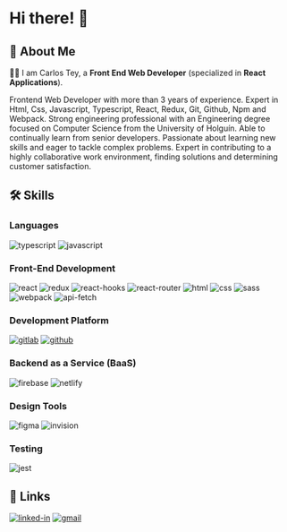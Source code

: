 # Hi there! 👋

## 🚀 About Me

👨‍💻 I am Carlos Tey, a **Front End Web Developer** (specialized in **React Applications**).

Frontend Web Developer with more than 3 years of experience. Expert in Html, Css, Javascript, Typescript, React, Redux, Git, Github, Npm and Webpack. Strong engineering professional with an Engineering degree focused on Computer Science from the University of Holguín. Able to continually learn from senior developers. Passionate about learning new skills and eager to tackle complex problems. Expert in contributing to a highly collaborative work environment, finding solutions and determining customer satisfaction.

## 🛠️ Skills

### Languages

![typescript](https://img.shields.io/badge/TypeScript-3178C6?style=for-the-badge&logo=typescript&logoColor=white)
![javascript](https://img.shields.io/badge/JavaScript-323330?style=for-the-badge&logo=javascript&logoColor=F7DF1E)

### Front-End Development

![react](https://img.shields.io/badge/React-20232A?style=for-the-badge&logo=react&logoColor=61DAFB)
![redux](https://img.shields.io/badge/Redux-593D88?style=for-the-badge&logo=redux&logoColor=white)
![react-hooks](https://img.shields.io/badge/React%20Hooks-c2185b?style=for-the-badge&logo=rxjs&logoColor=c2185b)
![react-router](https://img.shields.io/badge/React_Router-CA4245?style=for-the-badge&logo=react-router&logoColor=white)
![html](https://img.shields.io/badge/HTML5-E34F26?style=for-the-badge&logo=html5&logoColor=white)
![css](https://img.shields.io/badge/CSS3-1572B6?style=for-the-badge&logo=css3&logoColor=white)
![sass](https://img.shields.io/badge/SASS-CC6699?style=for-the-badge&logo=sass&logoColor=white)
![webpack](https://img.shields.io/badge/webpack-2b3a42?style=for-the-badge&logo=webpack&logoColor=lightblue)
![api-fetch](https://img.shields.io/badge/API-FETCH-563D7C?style=for-the-badge&logo=&logoColor=white&color=indigo)


### Development Platform
[![gitlab](https://img.shields.io/badge/gitlab-000000?style=for-the-badge&logo=gitlab&logoColor=white)](https://gitlab.com)
[![github](https://img.shields.io/badge/github-000000?style=for-the-badge&logo=github&logoColor=white)](https://github.com)


### Backend as a Service (BaaS)

![firebase](https://img.shields.io/badge/Firebase-ffaa00?style=for-the-badge&logo=Firebase&logoColor=white)
![netlify](https://img.shields.io/badge/Netlify-00C7B7?style=for-the-badge&logo=netlify&logoColor=white)

### Design Tools

![figma](https://img.shields.io/badge/figma-000000?style=for-the-badge&logo=figma&logoColor=white)
![invision](https://img.shields.io/badge/invision-e0005a?style=for-the-badge&logo=invision&logoColor=white)

### Testing

![jest](https://img.shields.io/badge/Jest-C21325?style=for-the-badge&logo=jest&logoColor=white)


## 🔗 Links

[![linked-in](https://img.shields.io/badge/Linked_In-0077B5?style=for-the-badge&logo=LinkedIn&logoColor=white)](https://www.linkedin.com/in/cteyr/)
[![gmail](https://img.shields.io/badge/Gmail-D14836?style=for-the-badge&logo=Gmail&logoColor=white)](mailto:cteyr123@gmail.com)
